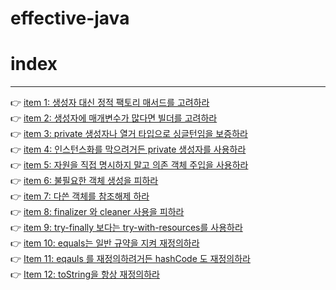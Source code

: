 # effective-java

# index
---
👉 [item 1: 생성자 대신 정적 팩토리 매서드를 고려하라](https://github.com/lightbell03/effective-java/blob/main/effective-java/Item%201.md)
<br>
👉 [item 2: 생성자에 매개변수가 많다면 빌더를 고려하라](https://github.com/lightbell03/effective-java/blob/main/effective-java/Item%202.md)
<br>
👉 [item 3: private 생성자나 열거 타입으로 싱글턴임을 보증하라](https://github.com/lightbell03/effective-java/blob/main/effective-java/Item%203.md)
<br>
👉 [item 4: 인스턴스화를 막으려거든 private 생성자를 사용하라](https://github.com/lightbell03/effective-java/blob/main/effective-java/Item%204.md)
<br>
👉 [item 5: 자원을 직접 명시하지 말고 의존 객체 주입을 사용하라](https://github.com/lightbell03/effective-java/blob/main/effective-java/Item%205.md)
<br>
👉 [item 6: 불필요한 객체 생성을 피하라](https://github.com/lightbell03/effective-java/blob/main/effective-java/item%206.md)
<br>
👉 [item 7: 다쓴 객체를 참조해제 하라](https://github.com/lightbell03/effective-java/blob/main/effective-java/item%207/item%207%20-%20%EB%8B%A4%EC%93%B4%20%EA%B0%9D%EC%B2%B4%EB%A5%BC%20%EC%B0%B8%EC%A1%B0%ED%95%B4%EC%A0%9C%20%ED%95%98%EB%9D%BC.md)
<br>
👉 [item 8: finalizer 와 cleaner 사용을 피하라](https://github.com/lightbell03/effective-java/blob/main/effective-java/item%208/Item%208%20-%20finalizer%20%EC%99%80%20cleaner%20%EC%82%AC%EC%9A%A9%EC%9D%84%20%ED%94%BC%ED%95%98%EB%9D%BC.md)
<br>
👉 [item 9: try-finally 보다는 try-with-resources를 사용하라](https://github.com/lightbell03/effective-java/blob/main/effective-java/item%209/item%209%20-%20try-finally%20%EB%B3%B4%EB%8B%A4%EB%8A%94%20try-with-resources%EB%A5%BC%20%EC%82%AC%EC%9A%A9%ED%95%98%EB%9D%BC.md)
<br>
👉 [item 10: equals는 일반 규약을 지켜 재정의하라](https://github.com/lightbell03/effective-java/blob/main/effective-java/item%2010/item%2010%20-%20equals%EB%8A%94%20%EC%9D%BC%EB%B0%98%20%EA%B7%9C%EC%95%BD%EC%9D%84%20%EC%A7%80%EC%BC%9C%20%EC%9E%AC%EC%A0%95%EC%9D%98%ED%95%98%EB%9D%BC.md)
<br>
👉 [Item 11: eqauls 를 재정의하려거든 hashCode 도 재정의하라](https://github.com/lightbell03/study-storage/blob/main/book/effective-java/Item%2011/Item%2011%20-%20eqauls%20%EB%A5%BC%20%EC%9E%AC%EC%A0%95%EC%9D%98%ED%95%98%EB%A0%A4%EA%B1%B0%EB%93%A0%20hashCode%20%EB%8F%84%20%EC%9E%AC%EC%A0%95%EC%9D%98%ED%95%98%EB%9D%BC.md)
<br>
👉 [Item 12: toString을 항상 재정의하라](https://github.com/lightbell03/study-storage/blob/main/book/effective-java/Item%2012/Item%2012%20-%20toString%EC%9D%84%20%ED%95%AD%EC%83%81%20%EC%9E%AC%EC%A0%95%EC%9D%98%ED%95%98%EB%9D%BC.md)
